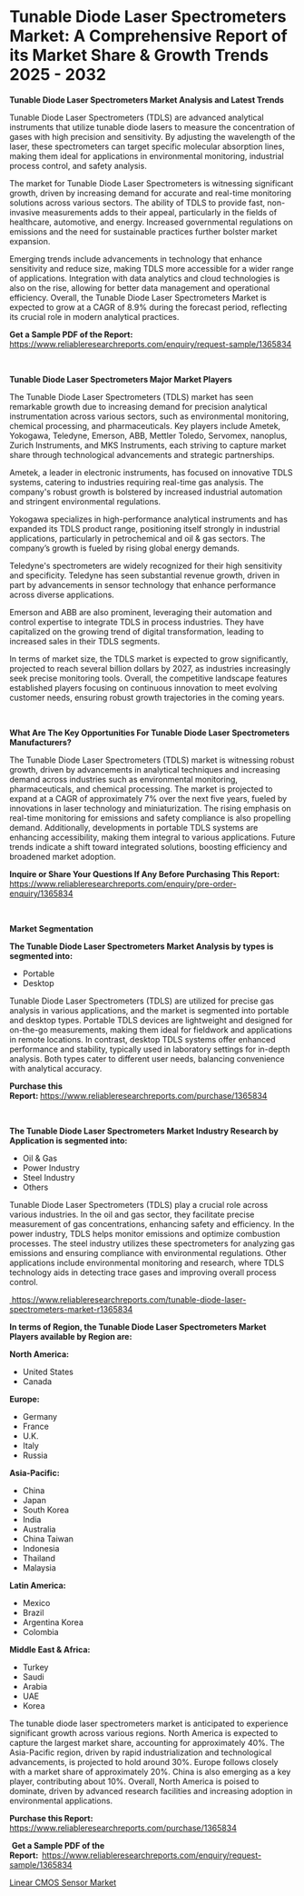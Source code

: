 <p><h1>Tunable Diode Laser Spectrometers Market: A Comprehensive Report of its Market Share & Growth Trends 2025 - 2032</h1></p><p><strong>Tunable Diode Laser Spectrometers Market Analysis and Latest Trends</strong></p>
<p><p>Tunable Diode Laser Spectrometers (TDLS) are advanced analytical instruments that utilize tunable diode lasers to measure the concentration of gases with high precision and sensitivity. By adjusting the wavelength of the laser, these spectrometers can target specific molecular absorption lines, making them ideal for applications in environmental monitoring, industrial process control, and safety analysis.</p><p>The market for Tunable Diode Laser Spectrometers is witnessing significant growth, driven by increasing demand for accurate and real-time monitoring solutions across various sectors. The ability of TDLS to provide fast, non-invasive measurements adds to their appeal, particularly in the fields of healthcare, automotive, and energy. Increased governmental regulations on emissions and the need for sustainable practices further bolster market expansion. </p><p>Emerging trends include advancements in technology that enhance sensitivity and reduce size, making TDLS more accessible for a wider range of applications. Integration with data analytics and cloud technologies is also on the rise, allowing for better data management and operational efficiency. Overall, the Tunable Diode Laser Spectrometers Market is expected to grow at a CAGR of 8.9% during the forecast period, reflecting its crucial role in modern analytical practices.</p></p>
<p><strong>Get a Sample PDF of the Report:&nbsp;</strong> <a href="https://www.reliableresearchreports.com/enquiry/request-sample/1365834?utm_campaign=2219&utm_medium=2&utm_source=Github&utm_content=ia&utm_term=22032025&utm_id=tunable-diode-laser-spectrometers">https://www.reliableresearchreports.com/enquiry/request-sample/1365834</a></p>
<p>&nbsp;</p>
<p><strong>Tunable Diode Laser Spectrometers Major Market Players</strong></p>
<p><p>The Tunable Diode Laser Spectrometers (TDLS) market has seen remarkable growth due to increasing demand for precision analytical instrumentation across various sectors, such as environmental monitoring, chemical processing, and pharmaceuticals. Key players include Ametek, Yokogawa, Teledyne, Emerson, ABB, Mettler Toledo, Servomex, nanoplus, Zurich Instruments, and MKS Instruments, each striving to capture market share through technological advancements and strategic partnerships.</p><p>Ametek, a leader in electronic instruments, has focused on innovative TDLS systems, catering to industries requiring real-time gas analysis. The company's robust growth is bolstered by increased industrial automation and stringent environmental regulations.</p><p>Yokogawa specializes in high-performance analytical instruments and has expanded its TDLS product range, positioning itself strongly in industrial applications, particularly in petrochemical and oil & gas sectors. The company’s growth is fueled by rising global energy demands.</p><p>Teledyne's spectrometers are widely recognized for their high sensitivity and specificity. Teledyne has seen substantial revenue growth, driven in part by advancements in sensor technology that enhance performance across diverse applications. </p><p>Emerson and ABB are also prominent, leveraging their automation and control expertise to integrate TDLS in process industries. They have capitalized on the growing trend of digital transformation, leading to increased sales in their TDLS segments.</p><p>In terms of market size, the TDLS market is expected to grow significantly, projected to reach several billion dollars by 2027, as industries increasingly seek precise monitoring tools. Overall, the competitive landscape features established players focusing on continuous innovation to meet evolving customer needs, ensuring robust growth trajectories in the coming years.</p></p>
<p>&nbsp;</p>
<p><strong>What Are The Key Opportunities For Tunable Diode Laser Spectrometers Manufacturers?</strong></p>
<p><p>The Tunable Diode Laser Spectrometers (TDLS) market is witnessing robust growth, driven by advancements in analytical techniques and increasing demand across industries such as environmental monitoring, pharmaceuticals, and chemical processing. The market is projected to expand at a CAGR of approximately 7% over the next five years, fueled by innovations in laser technology and miniaturization. The rising emphasis on real-time monitoring for emissions and safety compliance is also propelling demand. Additionally, developments in portable TDLS systems are enhancing accessibility, making them integral to various applications. Future trends indicate a shift toward integrated solutions, boosting efficiency and broadened market adoption.</p></p>
<p><strong>Inquire or Share Your Questions If Any Before Purchasing This Report:</strong> <a href="https://www.reliableresearchreports.com/enquiry/pre-order-enquiry/1365834?utm_campaign=2219&utm_medium=2&utm_source=Github&utm_content=ia&utm_term=22032025&utm_id=tunable-diode-laser-spectrometers">https://www.reliableresearchreports.com/enquiry/pre-order-enquiry/1365834</a></p>
<p>&nbsp;</p>
<p><strong>Market Segmentation</strong></p>
<p><strong>The Tunable Diode Laser Spectrometers Market Analysis by types is segmented into:</strong></p>
<p><ul><li>Portable</li><li>Desktop</li></ul></p>
<p><p>Tunable Diode Laser Spectrometers (TDLS) are utilized for precise gas analysis in various applications, and the market is segmented into portable and desktop types. Portable TDLS devices are lightweight and designed for on-the-go measurements, making them ideal for fieldwork and applications in remote locations. In contrast, desktop TDLS systems offer enhanced performance and stability, typically used in laboratory settings for in-depth analysis. Both types cater to different user needs, balancing convenience with analytical accuracy.</p></p>
<p><strong>Purchase this Report:&nbsp;</strong><a href="https://www.reliableresearchreports.com/purchase/1365834?utm_campaign=2219&utm_medium=2&utm_source=Github&utm_content=ia&utm_term=22032025&utm_id=tunable-diode-laser-spectrometers">https://www.reliableresearchreports.com/purchase/1365834</a></p>
<p>&nbsp;</p>
<p><strong>The Tunable Diode Laser Spectrometers Market Industry Research by Application is segmented into:</strong></p>
<p><ul><li>Oil & Gas</li><li>Power Industry</li><li>Steel Industry</li><li>Others</li></ul></p>
<p><p>Tunable Diode Laser Spectrometers (TDLS) play a crucial role across various industries. In the oil and gas sector, they facilitate precise measurement of gas concentrations, enhancing safety and efficiency. In the power industry, TDLS helps monitor emissions and optimize combustion processes. The steel industry utilizes these spectrometers for analyzing gas emissions and ensuring compliance with environmental regulations. Other applications include environmental monitoring and research, where TDLS technology aids in detecting trace gases and improving overall process control.</p></p>
<p><a href="https://www.reliableresearchreports.com/tunable-diode-laser-spectrometers-market-r1365834?utm_campaign=2219&utm_medium=2&utm_source=Github&utm_content=ia&utm_term=22032025&utm_id=tunable-diode-laser-spectrometers">&nbsp;https://www.reliableresearchreports.com/tunable-diode-laser-spectrometers-market-r1365834</a></p>
<p><strong>In terms of Region, the Tunable Diode Laser Spectrometers Market Players available by Region are:</strong></p>
<p>
    <p> <strong> North America: </strong>
        <ul>
            <li>United States</li>
            <li>Canada</li>
        </ul>
        </p> 
    <p> <strong> Europe: </strong>
        <ul>
            <li>Germany</li>
            <li>France</li>
            <li>U.K.</li>
            <li>Italy</li>
            <li>Russia</li>
        </ul>
        </p> 
    <p> <strong> Asia-Pacific: </strong>
        <ul>
            <li>China</li>
            <li>Japan</li>
            <li>South Korea</li>
            <li>India</li>
            <li>Australia</li>
            <li>China Taiwan</li>
            <li>Indonesia</li>
            <li>Thailand</li>
            <li>Malaysia</li>
        </ul>
        </p> 
    <p> <strong> Latin America: </strong>
        <ul>
            <li>Mexico</li>
            <li>Brazil</li>
            <li>Argentina Korea</li>
            <li>Colombia</li>
        </ul>
        </p> 
    <p> <strong> Middle East & Africa: </strong>
        <ul>
            <li>Turkey</li>
            <li>Saudi</li>
            <li>Arabia</li>
            <li>UAE</li>
            <li>Korea</li>
        </ul>
    </p>
    </p>
<p><p>The tunable diode laser spectrometers market is anticipated to experience significant growth across various regions. North America is expected to capture the largest market share, accounting for approximately 40%. The Asia-Pacific region, driven by rapid industrialization and technological advancements, is projected to hold around 30%. Europe follows closely with a market share of approximately 20%. China is also emerging as a key player, contributing about 10%. Overall, North America is poised to dominate, driven by advanced research facilities and increasing adoption in environmental applications.</p></p>
<p><strong>Purchase this Report: </strong><a href="https://www.reliableresearchreports.com/purchase/1365834?utm_campaign=2219&utm_medium=2&utm_source=Github&utm_content=ia&utm_term=22032025&utm_id=tunable-diode-laser-spectrometers">https://www.reliableresearchreports.com/purchase/1365834</a></p>
<p>&nbsp;<strong>Get a Sample PDF of the Report:&nbsp;&nbsp;</strong><a href="https://www.reliableresearchreports.com/enquiry/request-sample/1365834?utm_campaign=2219&utm_medium=2&utm_source=Github&utm_content=ia&utm_term=22032025&utm_id=tunable-diode-laser-spectrometers">https://www.reliableresearchreports.com/enquiry/request-sample/1365834</a></p>
<p><strong></strong></p>
<p><p><a href="https://github.com/rosamariarocque98/Market-Research-Report-List-1/blob/main/linear-cmos-sensor-market.md?utm_campaign=2219&utm_medium=2&utm_source=Github&utm_content=ia&utm_term=22032025&utm_id=tunable-diode-laser-spectrometers">Linear CMOS Sensor Market</a></p></p>